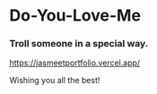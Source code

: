 # Do-You-Love-Me
### Troll someone in a special way.


https://jasmeetportfolio.vercel.app/


Wishing you all the best! 
